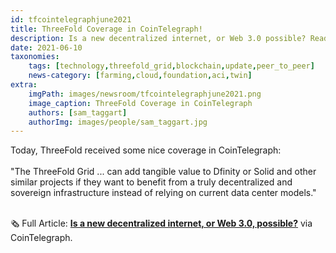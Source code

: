 ```yaml
---
id: tfcointelegraphjune2021
title: ThreeFold Coverage in CoinTelegraph!
description: Is a new decentralized internet, or Web 3.0 possible? Read ThreeFold's hot off the press CoinTelegraph coverage!
date: 2021-06-10
taxonomies:
    tags: [technology,threefold_grid,blockchain,update,peer_to_peer]
    news-category: [farming,cloud,foundation,aci,twin]
extra:
    imgPath: images/newsroom/tfcointelegraphjune2021.png
    image_caption: ThreeFold Coverage in CoinTelegraph
    authors: [sam_taggart]
    authorImg: images/people/sam_taggart.jpg
---
```


Today, ThreeFold received some nice coverage in CoinTelegraph:
<br/>
<br/>
"The ThreeFold Grid ... can add tangible value to Dfinity or Solid and other similar projects if they want to benefit from a truly decentralized and sovereign infrastructure instead of relying on current data center models."
<br/>
<br/>

🗞 Full Article: **[Is a new decentralized internet, or Web 3.0, possible?](https://cointelegraph-com.cdn.ampproject.org/c/s/cointelegraph.com/news/is-a-new-decentralized-internet-or-web-3-0-possible/amp)** via CoinTelegraph.
